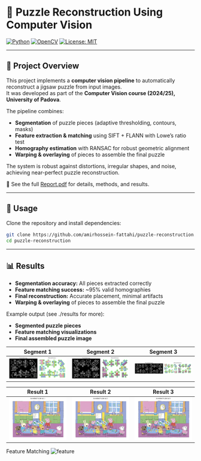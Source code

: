 # 🧩 Puzzle Reconstruction Using Computer Vision

[![Python](https://img.shields.io/badge/python-3.9+-blue.svg)]()
[![OpenCV](https://img.shields.io/badge/opencv-4.x-green.svg)]()
[![License: MIT](https://img.shields.io/badge/License-MIT-yellow.svg)](LICENSE)

---

## 📖 Project Overview
This project implements a **computer vision pipeline** to automatically reconstruct a jigsaw puzzle from input images.  
It was developed as part of the **Computer Vision course (2024/25), University of Padova**.

The pipeline combines:
- **Segmentation** of puzzle pieces (adaptive thresholding, contours, masks)  
- **Feature extraction & matching** using SIFT + FLANN with Lowe’s ratio test  
- **Homography estimation** with RANSAC for robust geometric alignment  
- **Warping & overlaying** of pieces to assemble the final puzzle  

The system is robust against distortions, irregular shapes, and noise, achieving near-perfect puzzle reconstruction.

📄 See the full [Report.pdf](./report/Report.pdf) for details, methods, and results.

---

## 🚀 Usage
Clone the repository and install dependencies:
```bash
git clone https://github.com/amirhossein-fattahi/puzzle-reconstruction.git
cd puzzle-reconstruction
```

---

## 📊 Results

- **Segmentation accuracy:** All pieces extracted correctly
- **Feature matching success:** ~95% valid homographies
- **Final reconstruction:** Accurate placement, minimal artifacts
- **Warping & overlaying** of pieces to assemble the final puzzle  

Example output (see ./results for more):

- **Segmented puzzle pieces**
- **Feature matching visualizations**
- **Final assembled puzzle image**


| Segment 1 | Segment 2 | Segment 3 |
|------------|------------|------------|
| ![seg1](./results/segment_detection1.png) | ![seg2](./results/segment_detection2.png) | ![seg3](./results/segment_detection3.png) |

| Result 1 | Result 2 | Result 3 |
|------------|------------|------------|
| ![res1](./results/final_result1.png) | ![res2](./results/final_result2.png) | ![res3](./results/final_result3.png) |

Feature Matching
![feature](./results/feature_matching31.png)


